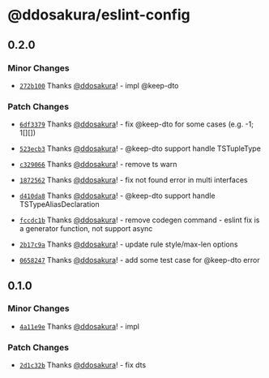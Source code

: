 # @ddosakura/eslint-config

## 0.2.0

### Minor Changes

- [`272b100`](https://github.com/ddosakura/eslint-config/commit/272b1006c7e19318dc4744777d1d7480aa759767) Thanks [@ddosakura](https://github.com/ddosakura)! - impl @keep-dto

### Patch Changes

- [`6df3379`](https://github.com/ddosakura/eslint-config/commit/6df3379dafe014684a6e23d716a3f487b0952b7c) Thanks [@ddosakura](https://github.com/ddosakura)! - fix @keep-dto for some cases (e.g. -1; 1[][])

- [`523ecb3`](https://github.com/ddosakura/eslint-config/commit/523ecb3c1b881909f05c7157f89ec7a6e477b260) Thanks [@ddosakura](https://github.com/ddosakura)! - @keep-dto support handle TSTupleType

- [`c329066`](https://github.com/ddosakura/eslint-config/commit/c3290660955c0e5f63bf92df9d116be3c4bcf6d0) Thanks [@ddosakura](https://github.com/ddosakura)! - remove ts warn

- [`1872562`](https://github.com/ddosakura/eslint-config/commit/1872562294f11fab5e8e542a79d71c1b70bd8acf) Thanks [@ddosakura](https://github.com/ddosakura)! - fix not found error in multi interfaces

- [`d410da8`](https://github.com/ddosakura/eslint-config/commit/d410da8fc1cd7a60e0e0f6c8fc42e245b71a3dac) Thanks [@ddosakura](https://github.com/ddosakura)! - @keep-dto support handle TSTypeAliasDeclaration

- [`fccdc1b`](https://github.com/ddosakura/eslint-config/commit/fccdc1ba4c121a752f33bccb1a2b9cee4cf22ec4) Thanks [@ddosakura](https://github.com/ddosakura)! - remove codegen command - eslint fix is a generator function, not support async

- [`2b17c9a`](https://github.com/ddosakura/eslint-config/commit/2b17c9a1ede03b1265f188c0ead72558e5a0d78d) Thanks [@ddosakura](https://github.com/ddosakura)! - update rule style/max-len options

- [`0658247`](https://github.com/ddosakura/eslint-config/commit/0658247dda3b5183e74dffdff47af4ddca4e242e) Thanks [@ddosakura](https://github.com/ddosakura)! - add some test case for @keep-dto error

## 0.1.0

### Minor Changes

- [`4a11e9e`](https://github.com/ddosakura/eslint-config/commit/4a11e9e542fc5508032d2a4c0e764f0ea659e24c) Thanks [@ddosakura](https://github.com/ddosakura)! - impl

### Patch Changes

- [`2d1c32b`](https://github.com/ddosakura/eslint-config/commit/2d1c32bbbe3098c5baf100378c4ef3967b186854) Thanks [@ddosakura](https://github.com/ddosakura)! - fix dts
